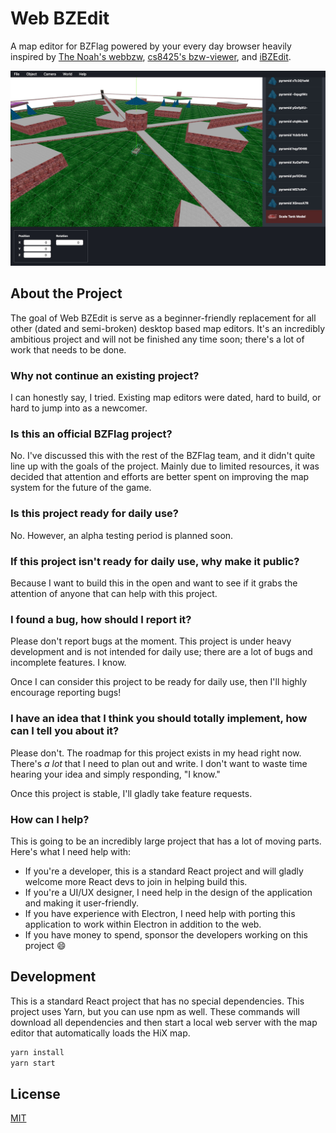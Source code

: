 # Web BZEdit

A map editor for BZFlag powered by your every day browser heavily inspired by [The Noah's webbzw](https://github.com/BZFlagCommunity/webbzw), [cs8425's bzw-viewer](https://github.com/cs8425/bzw-viewer), and [iBZEdit](https://sourceforge.net/projects/ibzedit/).

![A screenshot of the editor](.github/screenshot.jpg)

## About the Project

The goal of Web BZEdit is serve as a beginner-friendly replacement for all other (dated and semi-broken) desktop based map editors. It's an incredibly ambitious project and will not be finished any time soon; there's a lot of work that needs to be done.

### Why not continue an existing project?

I can honestly say, I tried. Existing map editors were dated, hard to build, or hard to jump into as a newcomer.

### Is this an official BZFlag project?

No. I've discussed this with the rest of the BZFlag team, and it didn't quite line up with the goals of the project. Mainly due to limited resources, it was decided that attention and efforts are better spent on improving the map system for the future of the game.

### Is this project ready for daily use?

No. However, an alpha testing period is planned soon.

### If this project isn't ready for daily use, why make it public?

Because I want to build this in the open and want to see if it grabs the attention of anyone that can help with this project.

### I found a bug, how should I report it?

Please don't report bugs at the moment. This project is under heavy development and is not intended for daily use; there are a lot of bugs and incomplete features. I know.

Once I can consider this project to be ready for daily use, then I'll highly encourage reporting bugs!

### I have an idea that I think you should totally implement, how can I tell you about it?

Please don't. The roadmap for this project exists in my head right now. There's _a lot_ that I need to plan out and write. I don't want to waste time hearing your idea and simply responding, "I know."

Once this project is stable, I'll gladly take feature requests.

### How can I help?

This is going to be an incredibly large project that has a lot of moving parts. Here's what I need help with:

- If you're a developer, this is a standard React project and will gladly welcome more React devs to join in helping build this.
- If you're a UI/UX designer, I need help in the design of the application and making it user-friendly.
- If you have experience with Electron, I need help with porting this application to work within Electron in addition to the web.
- If you have money to spend, sponsor the developers working on this project :smile:

## Development

This is a standard React project that has no special dependencies. This project uses Yarn, but you can use npm as well. These commands will download all dependencies and then start a local web server with the map editor that automatically loads the HiX map.

```bash
yarn install
yarn start
```

## License

[MIT](./LICENSE)
